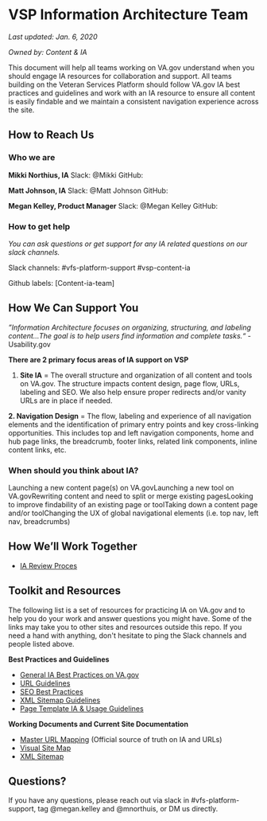 # **VSP Information Architecture Team**

*Last updated: Jan. 6, 2020*

*Owned by: Content & IA*

This document will help all teams working on VA.gov understand when you should engage IA resources for collaboration and support. All teams building on the Veteran Services Platform should follow VA.gov IA best practices and guidelines and work with an IA resource to ensure all content is easily findable and we maintain a consistent navigation experience across the site.



## How to Reach Us

### Who we are
**Mikki Northius, IA**
Slack: @Mikki
GitHub: 

**Matt Johnson, IA**
Slack: @Matt Johnson
GitHub: 

**Megan Kelley, Product Manager**
Slack: @Megan Kelley
GitHub: 

### How to get help 
*You can ask questions or get support for any IA related questions on our slack channels.*

Slack channels: 
#vfs-platform-support
#vsp-content-ia

Github labels: [Content-ia-team]


## How We Can Support You

*”Information Architecture focuses on organizing, structuring, and labeling content…The goal is to help users find information and complete tasks.“* - Usability.gov

**There are 2 primary focus areas of IA support on VSP**

1. **Site IA** = The overall structure and organization of all content and tools on VA.gov. The structure impacts content design, page flow, URLs, labeling and SEO. We also help ensure proper redirects and/or vanity URLs are in place if needed.

**2.  Navigation Design** = The flow, labeling and experience of all navigation elements and the identification of primary entry points and key cross-linking opportunities. This includes top and left navigation components, home and hub page links, the breadcrumb, footer links, related link components, inline content links, etc. 

### When should you think about IA?

Launching a new content page(s) on VA.govLaunching a new tool on VA.govRewriting content and need to split or merge existing pagesLooking to improve findability of an existing page or toolTaking down a content page and/or toolChanging the UX of global navigational elements (i.e. top nav, left nav, breadcrumbs)



## How We’ll Work Together

- [IA Review Proces](https://github.com/department-of-veterans-affairs/va.gov-team/blob/master/products/platform/product-discovery/roe-documentation/readme-prototypes/ia-review-process.md)



## Toolkit and Resources

The following list is a set of resources for practicing IA on VA.gov and to help you do your work and answer questions you might have. Some of the links may take you to other sites and resources outside this repo. If you need a hand with anything, don't hesitate to ping the Slack channels and people listed above. 

**Best Practices and Guidelines**

- [General IA Best Practices on VA.gov](https://github.com/department-of-veterans-affairs/va.gov-team/blob/master/platform/information-architecture/ia-best-practices.md)
- [URL Guidelines](https://github.com/department-of-veterans-affairs/va.gov-team/blob/master/platform/information-architecture/url-guidelines.md)
- [SEO Best Practices](https://github.com/department-of-veterans-affairs/va.gov-team/blob/master/platform/information-architecture/seo-best-practices.md)
- [XML Sitemap Guidelines](https://github.com/department-of-veterans-affairs/va.gov-team/blob/master/platform/information-architecture/xml-sitemap-guidelines.md)
- [Page Template IA & Usage Guidelines](https://github.com/department-of-veterans-affairs/va.gov-team/blob/master/platform/information-architecture/template-guidelines-hub-page.md)

**Working Documents and Current Site Documentation**

- [Master URL Mapping](https://github.com/department-of-veterans-affairs/va.gov-team/blob/master/platform/information-architecture/master-url-mapping.md) (Official source of truth on IA and URLs)
- [Visual Site Map](https://github.com/department-of-veterans-affairs/va.gov-team/blob/master/platform/information-architecture/site-maps.md)
- [XML Sitemap](https://www.va.gov/sitemap.xml)



## Questions?

If you have any questions, please reach out via slack in #vfs-platform-support, tag @megan.kelley and @mnorthuis, or DM us directly.

